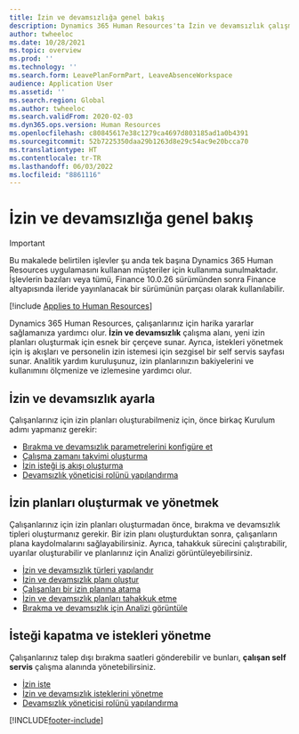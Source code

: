 ```yaml
---
title: İzin ve devamsızlığa genel bakış
description: Dynamics 365 Human Resources'ta İzin ve devamsızlık çalışma alanı, yeni izin planları oluşturmak için esnek bir çerçeve sunar.
author: twheeloc
ms.date: 10/28/2021
ms.topic: overview
ms.prod: ''
ms.technology: ''
ms.search.form: LeavePlanFormPart, LeaveAbsenceWorkspace
audience: Application User
ms.assetid: ''
ms.search.region: Global
ms.author: twheeloc
ms.search.validFrom: 2020-02-03
ms.dyn365.ops.version: Human Resources
ms.openlocfilehash: c80845617e38c1279ca4697d803185ad1a0b4391
ms.sourcegitcommit: 52b7225350daa29b1263d8e29c54ac9e20bcca70
ms.translationtype: HT
ms.contentlocale: tr-TR
ms.lasthandoff: 06/03/2022
ms.locfileid: "8861116"
---
```

# <a name="leave-and-absence-overview"></a>İzin ve devamsızlığa genel bakış


>[!Important]
>Bu makalede belirtilen işlevler şu anda tek başına Dynamics 365 Human Resources uygulamasını kullanan müşteriler için kullanıma sunulmaktadır. İşlevlerin bazıları veya tümü, Finance 10.0.26 sürümünden sonra Finance altyapısında ileride yayınlanacak bir sürümünün parçası olarak kullanılabilir.



[!include [Applies to Human Resources](../includes/applies-to-hr.md)]

Dynamics 365 Human Resources, çalışanlarınız için harika yararlar sağlamanıza yardımcı olur. **İzin ve devamsızlık** çalışma alanı, yeni izin planları oluşturmak için esnek bir çerçeve sunar. Ayrıca, istekleri yönetmek için iş akışları ve personelin izin istemesi için sezgisel bir self servis sayfası sunar. Analitik yardım kuruluşunuz, izin planlarınızın bakiyelerini ve kullanımını ölçmenize ve izlemesine yardımcı olur.

## <a name="set-up-leave-and-absence"></a>İzin ve devamsızlık ayarla

Çalışanlarınız için izin planları oluşturabilmeniz için, önce birkaç Kurulum adımı yapmanız gerekir:

- [Bırakma ve devamsızlık parametrelerini konfigüre et](hr-leave-and-absence-parameters.md)
- [Çalışma zamanı takvimi oluşturma](hr-leave-and-absence-working-time-calendar.md)
- [İzin isteği iş akışı oluşturma](hr-leave-and-absence-workflow.md)
- [Devamsızlık yöneticisi rolünü yapılandırma](hr-configure-absence-manager.md)

## <a name="create-and-manage-leave-plans"></a>İzin planları oluşturmak ve yönetmek

Çalışanlarınız için izin planları oluşturmadan önce, bırakma ve devamsızlık tipleri oluşturmanız gerekir. Bir izin planı oluşturduktan sonra, çalışanların plana kaydolmalarını sağlayabilirsiniz. Ayrıca, tahakkuk sürecini çalıştırabilir, uyarılar oluşturabilir ve planlarınız için Analizi görüntüleyebilirsiniz.

- [İzin ve devamsızlık türleri yapılandır](hr-leave-and-absence-types.md)
- [İzin ve devamsızlık planı oluştur](hr-leave-and-absence-plans.md)
- [Çalışanları bir izin planına atama](hr-leave-and-absence-enroll.md)
- [İzin ve devamsızlık planları tahakkuk etme](hr-leave-and-absence-accrue.md)
- [Bırakma ve devamsızlık için Analizi görüntüle](hr-leave-and-absence-analytics.md)

## <a name="request-time-off-and-manage-requests"></a>İsteği kapatma ve istekleri yönetme

Çalışanlarınız talep dışı bırakma saatleri gönderebilir ve bunları, **çalışan self servis** çalışma alanında yönetebilirsiniz.

- [İzin iste](hr-employee-self-service-request-time-off.md)
- [İzin ve devamsızlık isteklerini yönetme](hr-employee-self-service-manage-requests.md)
- [Devamsızlık yöneticisi rolünü yapılandırma](hr-configure-absence-manager.md)



[!INCLUDE[footer-include](../includes/footer-banner.md)]
